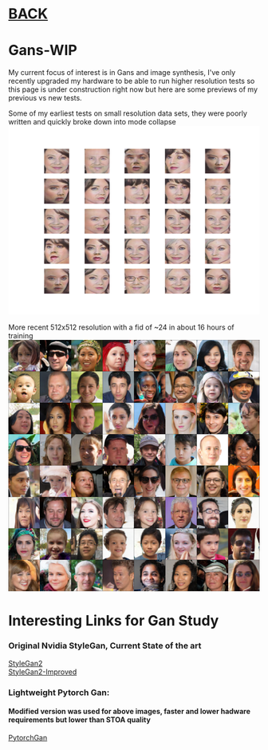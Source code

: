 # [BACK](..)
# Gans-WIP
My current focus of interest is in Gans and image synthesis, I've only recently upgraded my hardware to be able to run higher resolution tests so this page is under construction right now but here are some previews of my previous vs new tests.

Some of my earliest tests on small resolution data sets, they were poorly written and quickly broke down into mode collapse
![Gan1](gantest1fail.png)

More recent 512x512 resolution with a fid of ~24 in about 16 hours of training
![Gan2](178-ema.jpg)

# Interesting Links for Gan Study
### Original Nvidia StyleGan, Current State of the art
[StyleGan2](https://github.com/NVlabs/stylegan2)<br>
[StyleGan2-Improved](https://github.com/NVlabs/stylegan2-ada)
### Lightweight Pytorch Gan:
#### Modified version was used for above images, faster and lower hadware requirements but lower than STOA quality
[PytorchGan](https://github.com/lucidrains/lightweight-gan)
